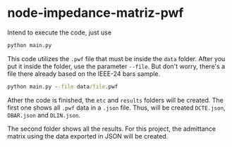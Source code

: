 # node-impedance-matriz-pwf
Intend to execute the code, just use
```cmd
python main.py
```

This code utilizes the `.pwf` file that must be inside the `data` folder. After you put it inside the folder, use the parameter `--file`. But don't worry, there's a file there already based on the IEEE-24 bars sample.

```cmd
python main.py --file data/file.pwf
```

Ather the code is finished, the `etc` and `results` folders will be created. The first one shows all `.pwf` data in a `.json` file. Thus, will be created `DCTE.json`, `DBAR.json` and `DLIN.json`.

The second folder shows all the results. For this project, the admittance matrix using the data exported in JSON will be created.